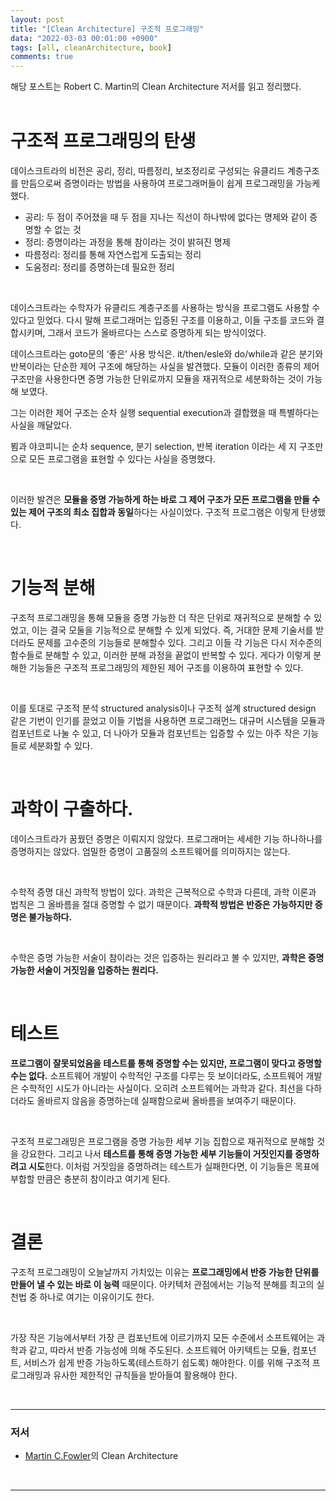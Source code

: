 ```yaml
---
layout: post
title: "[Clean Architecture] 구조적 프로그래밍"
data: "2022-03-03 00:01:00 +0900"
tags: [all, cleanArchitecture, book]
comments: true
---
```


해당 포스트는 Robert C. Martin의 Clean Architecture 저서를 읽고 정리했다.
<br>
<br>

# 구조적 프로그래밍의 탄생

데이스크트라의 비전은 공리, 정리, 따름정리, 보조정리로 구성되는 유클리드 계층구조를 만듬으로써 증명이라는 방법을 사용하여 프로그래머들이 쉽게 프로그래밍을 가능케 했다.

- 공리: 두 점이 주어졌을 때 두 점을 지나는 직선이 하나밖에 없다는 명제와 같이 증명할 수 없는 것
- 정리: 증명이라는 과정을 통해 참이라는 것이 밝혀진 명제
- 따름정리: 정리를 통해 자연스럽게 도출되는 정리
- 도움정리: 정리를 증명하는데 필요한 정리

<br>

데이스크트라는 수학자가 유클리드 계층구조를 사용하는 방식을 프로그램도 사용할 수 있다고 믿었다. 다시 말해 프로그래머는 입증된 구조를 이용하고, 이들 구조를 코드와 결합시키며, 그래서 코드가 올바르다는 스스로 증명하게 되는 방식이었다.

데이스크트라는 goto문의 ‘좋은’ 사용 방식은. it/then/esle와 do/while과 같은 분기와 반복이라는 단순한 제어 구조에 해당하는 사실을 발견했다. 모듈이 이러한 종류의 제어 구조만을 사용한다면 증명 가능한 단위로까지 모듈을 재귀적으로 세분화하는 것이 가능해 보였다.

그는 이러한 제어 구조는 순차 실행 sequential execution과 결합했을 때 특별하다는 사실을 깨달았다.

뵘과 야코피니는 순차 sequence, 분기 selection, 반복 iteration 이라는 세 지 구조만으로 모든 프로그램을 표현할 수 있다는 사실을 증명했다.

<br>

이러한 발견은 **모듈을 증명 가능하게 하는 바로 그 제어 구조가 모든 프로그램을 만들 수 있는 제어 구조의 최소 집합과 동일**하다는 사실이었다. 구조적 프로그램은 이렇게 탄생했다.

<br>

# 기능적 분해

구조적 프로그래밍을 통해 모듈을 증명 가능한 더 작은 단위로 재귀적으로 분해할 수 있었고, 이는 결국 모둘을 기능적으로 분해할 수 있게 되었다. 즉, 거대한 문제 기술서를 받더라도 문제를 고수준의 기능들로 분해할수 있다. 그리고 이들 각 기능은 다시 저수준의 함수들로 분해할 수 있고, 이러한 분해 과정을 끝없이 반복할 수 있다. 게다가 이렇게 분해한 기능들은 구조적 프로그래밍의 제한된 제어 구조를 이용하여 표현할 수 있다.

<br>

이를 토대로 구조적 분석 structured analysis이나 구조적 설계 structured design 같은 기번이 인기를 끌었고 이들 기법을 사용하면 프로그래먼느 대규머 시스템을 모듈과 컴포넌트로 나눌 수 있고, 더 나아가 모듈과 컴포넌트는 입증할 수 있는 아주 작은 기능들로 세분화할 수 있다.

<br>

# 과학이 구출하다.

데이스크트라가 꿈꿨던 증명은 이뤄지지 않았다. 프로그래머는 세세한 기능 하나하나를 증명하지는 않았다. 엄밀한 증명이 고품질의 소프트웨어를 의미하지는 않는다.

<br>

수학적 증명 대신 과학적 방법이 있다. 과학은 근복적으로 수학과 다른데, 과학 이론과 법칙은 그 올바름을 절대 증명할 수 없기 때문이다. **과학적 방법은 반증은 가능하지만 증명은 불가능하다.**

<br>

수학은 증명 가능한 서술이 참이라는 것은 입증하는 원리라고 볼 수 있지만, **과학은 증명 가능한 서술이 거짓임을 입증하는 원리다.**

<br>

# 테스트

**프로그램이 잘못되었음을 테스트를 통해 증명할 수는 있지만, 프로그램이 맞다고 증명할 수는 없다.** 소프트웨어 개발이 수학적인 구조를 다루는 듯 보이더라도, 소프트웨어 개발은 수학적인 시도가 아니라는 사실이다. 오히려 소프트웨어는 과학과 같다. 최선을 다하더라도 올바르지 않음을 증명하는데 실패함으로써 올바름을 보여주기 때문이다.

<br>

구조적 프로그래밍은 프로그램을 증명 가능한 세부 기능 집합으로 재귀적으로 분해할 것을 강요한다. 그리고 나서 **테스트를 통해 증명 가능한 세부 기능들이 거짓인지를 증명하려고 시도**한다. 이처럼 거짓임을 증명하려는 테스트가 실패한다면, 이 기능들은 목표에 부합할 만큼은 충분히 참이라고 여기게 된다.

<br>

# 결론

구조적 프로그래밍이 오늘날까지 가치있는 이유는 **프로그래밍에서 반증 가능한 단위를 만들어 낼 수 있는 바로 이 능력** 때문이다. 아키텍처 관점에서는 기능적 분해를 최고의 실천법 중 하나로 여기는 이유이기도 한다.

<br>

가장 작은 기능에서부터 가장 큰 컴포넌트에 이르기까지 모든 수준에서 소프트웨어는 과학과 같고, 따라서 반증 가능성에 의해 주도된다. 소프트웨어 아키텍트는 모듈, 컴포넌트, 서비스가 쉽게 반증 가능하도록(테스트하기 쉽도록) 해야한다. 이를 위해 구조적 프로그래밍과 유사한 제한적인 규칙들을 받아들여 활용해야 한다.

<br>

---

### 저서

- <a href="https://martinfowler.com" target="_blank">Martin C.Fowler</a>의 Clean Architecture

<br>

---
